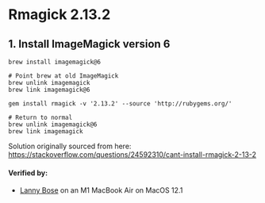 # Rmagick 2.13.2

## 1. Install ImageMagick version 6
```
brew install imagemagick@6

# Point brew at old ImageMagick
brew unlink imagemagick
brew link imagemagick@6

gem install rmagick -v '2.13.2' --source 'http://rubygems.org/'

# Return to normal
brew unlink imagemagick@6
brew link imagemagick
```

Solution originally sourced from here: https://stackoverflow.com/questions/24592310/cant-install-rmagick-2-13-2

#### Verified by:
- [Lanny Bose](https://github.com/LannyBose) on an M1 MacBook Air on MacOS 12.1

